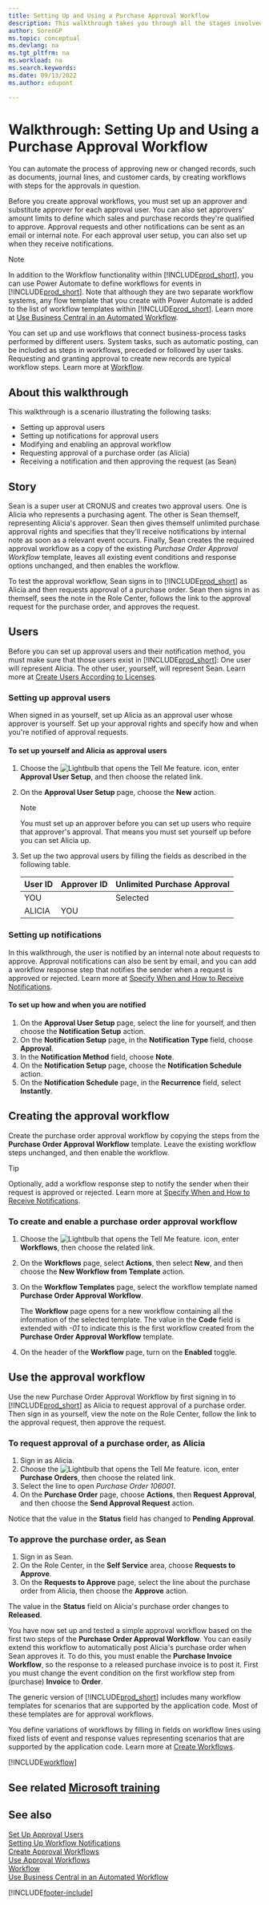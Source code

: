 ```yaml
---
title: Setting Up and Using a Purchase Approval Workflow
description: This walkthrough takes you through all the stages involved in setting up and using a purchase approval workflow in Business Central.
author: SorenGP
ms.topic: conceptual
ms.devlang: na
ms.tgt_pltfrm: na
ms.workload: na
ms.search.keywords:
ms.date: 09/13/2022
ms.author: edupont

---
```

# Walkthrough: Setting Up and Using a Purchase Approval Workflow

You can automate the process of approving new or changed records, such as documents, journal lines, and customer cards, by creating workflows with steps for the approvals in question.

Before you create approval workflows, you must set up an approver and substitute approver for each approval user. You can also set approvers' amount limits to define which sales and purchase records they're qualified to approve. Approval requests and other notifications can be sent as an email or internal note. For each approval user setup, you can also set up when they receive notifications.

> [!NOTE]
> In addition to the Workflow functionality within [!INCLUDE[prod_short](includes/prod_short.md)], you can use Power Automate to define workflows for events in [!INCLUDE[prod_short](includes/prod_short.md)]. Note that although they are two separate workflow systems, any flow template that you create with Power Automate is added to the list of workflow templates within [!INCLUDE[prod_short](includes/prod_short.md)]. Learn more at [Use Business Central in an Automated Workflow](across-how-use-financials-data-source-flow.md).  

You can set up and use workflows that connect business-process tasks performed by different users. System tasks, such as automatic posting, can be included as steps in workflows, preceded or followed by user tasks. Requesting and granting approval to create new records are typical workflow steps. Learn more at [Workflow](across-workflow.md).  

## About this walkthrough

This walkthrough is a scenario illustrating the following tasks:  

- Setting up approval users  
- Setting up notifications for approval users  
- Modifying and enabling an approval workflow  
- Requesting approval of a purchase order (as Alicia)  
- Receiving a notification and then approving the request (as Sean)  

## Story

Sean is a super user at CRONUS and creates two approval users. One is Alicia who represents a purchasing agent. The other is Sean themself, representing Alicia's approver. Sean then gives themself unlimited purchase approval rights and specifies that they'll receive notifications by internal note as soon as a relevant event occurs. Finally, Sean creates the required approval workflow as a copy of the existing *Purchase Order Approval Workflow* template, leaves all existing event conditions and response options unchanged, and then enables the workflow.  

To test the approval workflow, Sean signs in to [!INCLUDE[prod_short](includes/prod_short.md)] as Alicia and then requests approval of a purchase order. Sean then signs in as themself, sees the note in the Role Center, follows the link to the approval request for the purchase order, and approves the request.  

## Users

Before you can set up approval users and their notification method, you must make sure that those users exist in [!INCLUDE[prod_short](includes/prod_short.md)]: One user will represent Alicia. The other user, yourself, will represent Sean. Learn more at [Create Users According to Licenses](ui-how-users-permissions.md).

### Setting up approval users

When signed in as yourself, set up Alicia as an approval user whose approver is yourself. Set up your approval rights and specify how and when you're notified of approval requests.  

#### To set up yourself and Alicia as approval users

1. Choose the ![Lightbulb that opens the Tell Me feature.](media/ui-search/search_small.png "Tell me what you want to do") icon, enter **Approval User Setup**, and then choose the related link.  
2. On the **Approval User Setup** page, choose the **New** action.  

    > [!NOTE]  
    >  You must set up an approver before you can set up users who require that approver's approval. That means you must set yourself up before you can set Alicia up.  

3. Set up the two approval users by filling the fields as described in the following table.  

    |User ID|Approver ID|Unlimited Purchase Approval|  
    |-------|-----------|---------------------------|  
    |YOU||Selected|
    |ALICIA|YOU||

### Setting up notifications

In this walkthrough, the user is notified by an internal note about requests to approve. Approval notifications can also be sent by email, and you can add a workflow response step that notifies the sender when a request is approved or rejected. Learn more at [Specify When and How to Receive Notifications](across-how-to-specify-when-and-how-to-receive-notifications.md).

#### To set up how and when you are notified

1. On the **Approval User Setup** page, select the line for yourself, and then choose the **Notification Setup** action.  
2. On the **Notification Setup** page, in the **Notification Type** field, choose **Approval**.  
3. In the **Notification Method** field, choose **Note**.  
4. On the **Notification Setup** page, choose the **Notification Schedule** action.  
5. On the **Notification Schedule** page, in the **Recurrence** field, select **Instantly**.  

## Creating the approval workflow

Create the purchase order approval workflow by copying the steps from the **Purchase Order Approval Workflow** template. Leave the existing workflow steps unchanged, and then enable the workflow.  

> [!TIP]
> Optionally, add a workflow response step to notify the sender when their request is approved or rejected. Learn more at [Specify When and How to Receive Notifications](across-how-to-specify-when-and-how-to-receive-notifications.md).

### To create and enable a purchase order approval workflow

1. Choose the ![Lightbulb that opens the Tell Me feature.](media/ui-search/search_small.png "Tell me what you want to do") icon, enter **Workflows**, then choose the related link.  
2. On the **Workflows** page, select **Actions**, then select **New**, and then choose the **New Workflow from Template** action.  
3. On the **Workflow Templates** page, select the workflow template named **Purchase Order Approval Workflow**.  

   The **Workflow** page opens for a new workflow containing all the information of the selected template. The value in the **Code** field is extended with *-01* to indicate this is the first workflow created from the **Purchase Order Approval Workflow** template.  
4. On the header of the **Workflow** page, turn on the **Enabled** toggle.  

## Use the approval workflow

Use the new Purchase Order Approval Workflow by first signing in to [!INCLUDE[prod_short](includes/prod_short.md)] as Alicia to request approval of a purchase order. Then sign in as yourself, view the note on the Role Center, follow the link to the approval request, then approve the request.  

### To request approval of a purchase order, as Alicia

1. Sign in as Alicia.
2. Choose the ![Lightbulb that opens the Tell Me feature.](media/ui-search/search_small.png "Tell me what you want to do") icon, enter **Purchase Orders**, then choose the related link.  
3. Select the line to open *Purchase Order 106001*.  
4. On the **Purchase Order** page, choose **Actions**, then **Request Approval**, and then choose the **Send Approval Request** action.  

Notice that the value in the **Status** field has changed to **Pending Approval**.  

### To approve the purchase order, as Sean

1. Sign in as Sean.
2. On the Role Center, in the **Self Service** area, choose **Requests to Approve**.
3. On the **Requests to Approve** page, select the line about the purchase order from Alicia, then choose the **Approve** action.  

The value in the **Status** field on Alicia's purchase order changes to **Released**.  

You have now set up and tested a simple approval workflow based on the first two steps of the **Purchase Order Approval Workflow**. You can easily extend this workflow to automatically post Alicia's purchase order when Sean approves it. To do this, you must enable the **Purchase Invoice Workflow**, so the response to a released purchase invoice is to post it. First you must change the event condition on the first workflow step from (purchase) **Invoice** to **Order**.  

The generic version of [!INCLUDE[prod_short](includes/prod_short.md)] includes many workflow templates for scenarios that are supported by the application code. Most of these templates are for approval workflows.  

You define variations of workflows by filling in fields on workflow lines using fixed lists of event and response values representing scenarios that are supported by the application code. Learn more at [Create Workflows](across-how-to-create-workflows.md).  

[!INCLUDE[workflow](includes/workflow.md)]

## See related [Microsoft training](/training/modules/use-approval-workflows/)

## See also

[Set Up Approval Users](across-how-to-set-up-approval-users.md)  
[Setting Up Workflow Notifications](across-setting-up-workflow-notifications.md)  
[Create Approval Workflows](across-how-to-create-workflows.md)  
[Use Approval Workflows](across-how-use-approval-workflows.md)  
[Workflow](across-workflow.md)  
[Use Business Central in an Automated Workflow](across-how-use-financials-data-source-flow.md)  


[!INCLUDE[footer-include](includes/footer-banner.md)]
